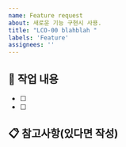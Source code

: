 ```yaml
---
name: Feature request
about: 새로운 기능 구현시 사용.
title: "LCO-00 blahblah "
labels: 'Feature'
assignees: ''
---
```


## 📌 작업 내용

- [ ] 
- [ ] 

## 📋 참고사항(있다면 작성)

